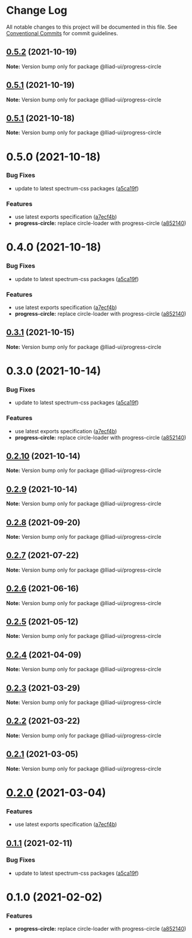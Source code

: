 # Change Log

All notable changes to this project will be documented in this file.
See [Conventional Commits](https://conventionalcommits.org) for commit guidelines.

## [0.5.2](https://github.com/gaoding-inc/Iliad-ui/compare/@lliad-ui/progress-circle@0.5.1...@lliad-ui/progress-circle@0.5.2) (2021-10-19)

**Note:** Version bump only for package @lliad-ui/progress-circle





## [0.5.1](https://github.com/gaoding-inc/Iliad-ui/compare/@lliad-ui/progress-circle@0.5.0...@lliad-ui/progress-circle@0.5.1) (2021-10-19)

**Note:** Version bump only for package @lliad-ui/progress-circle





## [0.5.1](https://github.com/gaoding-inc/Iliad-ui/compare/@lliad-ui/progress-circle@0.5.0...@lliad-ui/progress-circle@0.5.1) (2021-10-18)

**Note:** Version bump only for package @lliad-ui/progress-circle





# 0.5.0 (2021-10-18)


### Bug Fixes

* update to latest spectrum-css packages ([a5ca19f](https://github.com/gaoding-inc/Iliad-ui/commit/a5ca19f67d5b3f0951667c4441d4d977bf1e0937))


### Features

* use latest exports specification ([a7ecf4b](https://github.com/gaoding-inc/Iliad-ui/commit/a7ecf4b6da7996f36a8a89f62cc2384709497008))
* **progress-circle:** replace circle-loader with progress-circle ([a852140](https://github.com/gaoding-inc/Iliad-ui/commit/a852140797f978078d71aceac58f61f744e5a651))





# 0.4.0 (2021-10-18)


### Bug Fixes

* update to latest spectrum-css packages ([a5ca19f](https://github.com/gaoding-inc/Iliad-ui/commit/a5ca19f67d5b3f0951667c4441d4d977bf1e0937))


### Features

* use latest exports specification ([a7ecf4b](https://github.com/gaoding-inc/Iliad-ui/commit/a7ecf4b6da7996f36a8a89f62cc2384709497008))
* **progress-circle:** replace circle-loader with progress-circle ([a852140](https://github.com/gaoding-inc/Iliad-ui/commit/a852140797f978078d71aceac58f61f744e5a651))





## [0.3.1](https://github.com/adobe/spectrum-web-components/compare/@lliad-ui/progress-circle@0.3.0...@lliad-ui/progress-circle@0.3.1) (2021-10-15)

**Note:** Version bump only for package @lliad-ui/progress-circle

# 0.3.0 (2021-10-14)

### Bug Fixes

-   update to latest spectrum-css packages ([a5ca19f](https://github.com/adobe/spectrum-web-components/commit/a5ca19f67d5b3f0951667c4441d4d977bf1e0937))

### Features

-   use latest exports specification ([a7ecf4b](https://github.com/adobe/spectrum-web-components/commit/a7ecf4b6da7996f36a8a89f62cc2384709497008))
-   **progress-circle:** replace circle-loader with progress-circle ([a852140](https://github.com/adobe/spectrum-web-components/commit/a852140797f978078d71aceac58f61f744e5a651))

## [0.2.10](https://github.com/adobe/spectrum-web-components/compare/@lliad-ui/progress-circle@0.2.8...@lliad-ui/progress-circle@0.2.10) (2021-10-14)

**Note:** Version bump only for package @lliad-ui/progress-circle

## [0.2.9](https://github.com/adobe/spectrum-web-components/compare/@lliad-ui/progress-circle@0.2.8...@lliad-ui/progress-circle@0.2.9) (2021-10-14)

**Note:** Version bump only for package @lliad-ui/progress-circle

## [0.2.8](https://github.com/adobe/spectrum-web-components/compare/@lliad-ui/progress-circle@0.2.7...@lliad-ui/progress-circle@0.2.8) (2021-09-20)

**Note:** Version bump only for package @lliad-ui/progress-circle

## [0.2.7](https://github.com/adobe/spectrum-web-components/compare/@lliad-ui/progress-circle@0.2.6...@lliad-ui/progress-circle@0.2.7) (2021-07-22)

**Note:** Version bump only for package @lliad-ui/progress-circle

## [0.2.6](https://github.com/adobe/spectrum-web-components/compare/@lliad-ui/progress-circle@0.2.5...@lliad-ui/progress-circle@0.2.6) (2021-06-16)

**Note:** Version bump only for package @lliad-ui/progress-circle

## [0.2.5](https://github.com/adobe/spectrum-web-components/compare/@lliad-ui/progress-circle@0.2.4...@lliad-ui/progress-circle@0.2.5) (2021-05-12)

**Note:** Version bump only for package @lliad-ui/progress-circle

## [0.2.4](https://github.com/adobe/spectrum-web-components/compare/@lliad-ui/progress-circle@0.2.3...@lliad-ui/progress-circle@0.2.4) (2021-04-09)

**Note:** Version bump only for package @lliad-ui/progress-circle

## [0.2.3](https://github.com/adobe/spectrum-web-components/compare/@lliad-ui/progress-circle@0.2.2...@lliad-ui/progress-circle@0.2.3) (2021-03-29)

**Note:** Version bump only for package @lliad-ui/progress-circle

## [0.2.2](https://github.com/adobe/spectrum-web-components/compare/@lliad-ui/progress-circle@0.2.1...@lliad-ui/progress-circle@0.2.2) (2021-03-22)

**Note:** Version bump only for package @lliad-ui/progress-circle

## [0.2.1](https://github.com/adobe/spectrum-web-components/compare/@lliad-ui/progress-circle@0.2.0...@lliad-ui/progress-circle@0.2.1) (2021-03-05)

**Note:** Version bump only for package @lliad-ui/progress-circle

# [0.2.0](https://github.com/adobe/spectrum-web-components/compare/@lliad-ui/progress-circle@0.1.1...@lliad-ui/progress-circle@0.2.0) (2021-03-04)

### Features

-   use latest exports specification ([a7ecf4b](https://github.com/adobe/spectrum-web-components/commit/a7ecf4b6da7996f36a8a89f62cc2384709497008))

## [0.1.1](https://github.com/adobe/spectrum-web-components/compare/@lliad-ui/progress-circle@0.1.0...@lliad-ui/progress-circle@0.1.1) (2021-02-11)

### Bug Fixes

-   update to latest spectrum-css packages ([a5ca19f](https://github.com/adobe/spectrum-web-components/commit/a5ca19f67d5b3f0951667c4441d4d977bf1e0937))

# 0.1.0 (2021-02-02)

### Features

-   **progress-circle:** replace circle-loader with progress-circle ([a852140](https://github.com/adobe/spectrum-web-components/commit/a852140797f978078d71aceac58f61f744e5a651))
